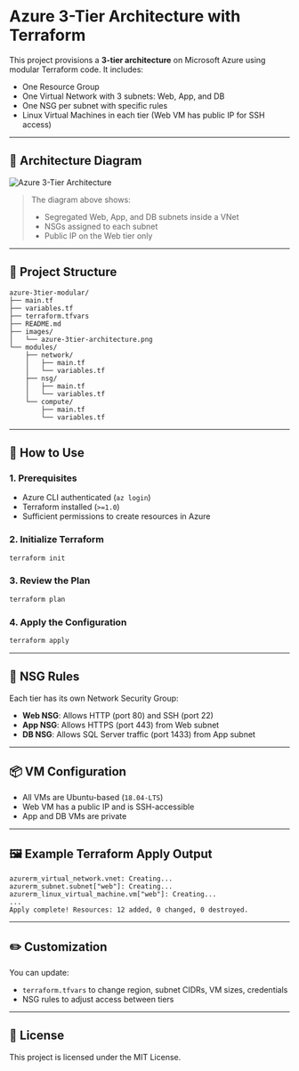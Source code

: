 
# Azure 3-Tier Architecture with Terraform

This project provisions a **3-tier architecture** on Microsoft Azure using modular Terraform code. It includes:

- One Resource Group
- One Virtual Network with 3 subnets: Web, App, and DB
- One NSG per subnet with specific rules
- Linux Virtual Machines in each tier (Web VM has public IP for SSH access)

---

## 📐 Architecture Diagram

![Azure 3-Tier Architecture](./downloads/Azure3TierNSG.png)

> The diagram above shows:
> - Segregated Web, App, and DB subnets inside a VNet
> - NSGs assigned to each subnet
> - Public IP on the Web tier only

---

## 📁 Project Structure

```
azure-3tier-modular/
├── main.tf
├── variables.tf
├── terraform.tfvars
├── README.md
├── images/
│   └── azure-3tier-architecture.png
└── modules/
    ├── network/
    │   ├── main.tf
    │   └── variables.tf
    ├── nsg/
    │   ├── main.tf
    │   └── variables.tf
    └── compute/
        ├── main.tf
        └── variables.tf
```

---

## 🚀 How to Use

### 1. Prerequisites

- Azure CLI authenticated (`az login`)
- Terraform installed (`>=1.0`)
- Sufficient permissions to create resources in Azure

### 2. Initialize Terraform

```bash
terraform init
```

### 3. Review the Plan

```bash
terraform plan
```

### 4. Apply the Configuration

```bash
terraform apply
```

---

## 🔐 NSG Rules

Each tier has its own Network Security Group:

- **Web NSG**: Allows HTTP (port 80) and SSH (port 22)
- **App NSG**: Allows HTTPS (port 443) from Web subnet
- **DB NSG**: Allows SQL Server traffic (port 1433) from App subnet

---

## 📦 VM Configuration

- All VMs are Ubuntu-based (`18.04-LTS`)
- Web VM has a public IP and is SSH-accessible
- App and DB VMs are private

---

## 🖼️ Example Terraform Apply Output

```
azurerm_virtual_network.vnet: Creating...
azurerm_subnet.subnet["web"]: Creating...
azurerm_linux_virtual_machine.vm["web"]: Creating...
...
Apply complete! Resources: 12 added, 0 changed, 0 destroyed.
```

---

## ✏️ Customization

You can update:

- `terraform.tfvars` to change region, subnet CIDRs, VM sizes, credentials
- NSG rules to adjust access between tiers

---

## 📄 License

This project is licensed under the MIT License.
